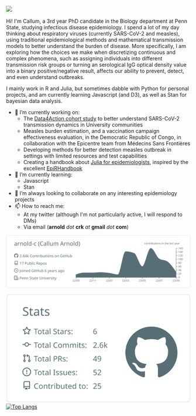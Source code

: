 ![](Github-banner.tif)

Hi! I'm Callum, a 3rd year PhD candidate in the Biology department at Penn State, studying infectious disease epidemiology.
I spend a lot of my day thinking about respiratory viruses (currently SARS-CoV-2 and measles), using traditional epidemiological methods and mathematical transmission models to better understand the burden of disease.
More specifically, I am exploring how the choices we make when discretizing continuous and complex phenomena, such as assigning individuals into different transmission risk groups or turning an serological IgG optical density value into a binary positive/negative result, affects our ability to prevent, detect, and even understand outbreaks.

I mainly work in R and Julia, but sometimes dabble with Python for personal projects, and am currently learning Javascript (and D3), as well as Stan for bayesian data analysis.

- 🔭 I’m currently working on:
  - The [Data4Action cohort study](https://github.com/arnold-c/Data4Action-Public) to better understand SARS-CoV-2 transmission dynamics in University communities
  - Measles burden estimation, and a vaccination campaign effectiveness evaluation, in the Democratic Republic of Congo, in collaboration with the Epicentre team from Médecins Sans Frontières
  - Developing methods for better detection measles outbreak in settings with limited resources and test capabilities
  - Creating a handbook about [Julia for epidemiologists](https://juliaepibook.callumarnold.com/), inspired by the excellent [EpiRHandbook](https://epirhandbook.com/en/)
- 🌱 I’m currently learning:
  - Javascript
  - Stan
- 👯 I’m always looking to collaborate on any interesting epidemiology projects
- 📫 How to reach me:
  - At my twitter (although I'm not particularly active, I will respond to DMs)
  - Via email (__arnold__ *dot* __crk__ *at* __gmail__ *dot* __com__)

[![](https://raw.githubusercontent.com/arnold-c/arnold-c/main/profile-summary-card-output/default/0-profile-details.svg)](https://github.com/vn7n24fzkq/github-profile-summary-cards)

[![](https://raw.githubusercontent.com/arnold-c/arnold-c/main/profile-summary-card-output/default/3-stats.svg)](https://github.com/vn7n24fzkq/github-profile-summary-cards)
[![Top Langs](https://github-readme-stats.vercel.app/api/top-langs/?username=arnold-c&layout=compact&hide=javascript,html,jupyter)](https://github.com/anuraghazra/github-readme-stats)
